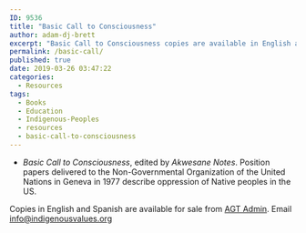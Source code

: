 ```yaml
---
ID: 9536
title: "Basic Call to Consciousness"
author: adam-dj-brett
excerpt: "Basic Call to Consciousness copies are available in English and Spanish."
permalink: /basic-call/
published: true
date: 2019-03-26 03:47:22
categories:
  - Resources
tags:
  - Books
  - Education
  - Indigenous-Peoples
  - resources
  - basic-call-to-consciousness
---
```


- _Basic Call to Consciousness_, edited by _Akwesane Notes_. Position papers delivered to the Non-Governmental Organization of the United Nations in Geneva in 1977 describe oppression of Native peoples in the US.

Copies in English and Spanish are available for sale from [AGT Admin](https://indigenousvalues.org). Email [info@indigenousvalues.org](mailto:info@indigenousvalues.org)
